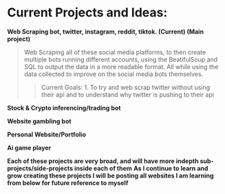 # Current Projects and Ideas:


**Web Scraping bot, twitter, instagram, reddit, tiktok. (Current) (Main project)**
> Web Scraping all of these social media platforms, to then create multiple bots running different accounts, using the BeatifulSoup and SQL to output the data in a more readable format. All while using the data collected to improve on the social media bots themselves.
>> Current Goals: 1. To try and web scrap twitter without using their api and to understand why twitter is pushing to their api

**Stock & Crypto inferencing/trading bot**

**Website gambling bot**

**Personal Website/Portfolio**

**Ai game player**


**Each of these projects are very broad, and will have more indepth sub-projects/side-projects inside each of them**
**As I continue to learn and grow creating these projects I will be posting all websites I am learning from below for future reference to myself**

